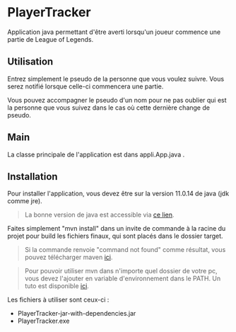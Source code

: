 # PlayerTracker

Application java permettant d'être averti lorsqu'un joueur commence une partie de League of Legends.

## Utilisation

Entrez simplement le pseudo de la personne que vous voulez suivre. Vous serez notifié lorsque celle-ci commencera une partie.

Vous pouvez accompagner le pseudo d'un nom pour ne pas oublier qui est la personne que vous suivez dans le cas où cette dernière change de pseudo.

## Main

La classe principale de l'application est dans appli.App.java .

## Installation

Pour installer l'application, vous devez être sur la version 11.0.14 de java (jdk comme jre).

> La bonne version de java est accessible via [ce lien](https://www.oracle.com/fr/java/technologies/javase/jdk11-archive-downloads.html).

Faites simplement "mvn install" dans un invite de commande à la racine du projet pour build les fichiers finaux, qui sont placés dans le dossier target.

> Si la commande renvoie "command not found" comme résultat, vous pouvez télécharger maven [ici](https://maven.apache.org/download.cgi).

> Pour pouvoir utiliser mvn dans n'importe quel dossier de votre pc, vous devez l'ajouter en variable d'environnement dans le PATH. Un tuto est disponible [ici](https://www.architectryan.com/2018/03/17/add-to-the-path-on-windows-10/).

Les fichiers à utiliser sont ceux-ci :
* PlayerTracker-jar-with-dependencies.jar
* PlayerTracker.exe